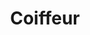 ---
title: Coiffeur
date: 
draft: false

# descripcion
description : Dije de plata 925

materials: Plata 925

color: Plateado

dimensions: 3cm largo

code: 02-14-0660

type: "Dijes"

categories: []

price: $2.710,00

price_eftvo: $2.300,00

# Images
# first image will be shown in the product page
images:
  # - image: "images/path_to_image"
  # La ubicacion de las imagenes es imagenes/Dijes/Dijes.Plata/02-14-0660-coiffeur
  - image: "./images/dijes/plata/02-14-0660.JPG"
---